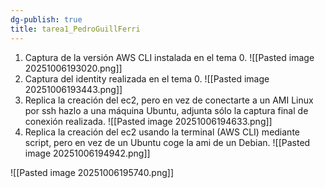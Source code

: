 ```yaml
---
dg-publish: true
title: tarea1_PedroGuillFerri
---
```


1. Captura de la versión AWS CLI instalada en el tema 0. 
![[Pasted image 20251006193020.png]]
2. Captura del identity realizada en el tema 0. 
![[Pasted image 20251006193443.png]]
3. Replica la creación del ec2, pero en vez de conectarte a un AMI Linux por ssh hazlo a una máquina Ubuntu, adjunta sólo la captura final de conexión realizada. 
![[Pasted image 20251006194633.png]]
4. Replica la creación del ec2 usando la terminal (AWS CLI) mediante script, pero en vez de un Ubuntu coge la ami de un Debian.
![[Pasted image 20251006194942.png]]

![[Pasted image 20251006195740.png]]